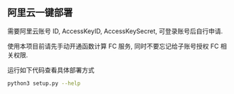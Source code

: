 ## 阿里云一键部署

需要阿里云账号 ID, AccessKeyID, AccessKeySecret, 可登录账号后自行申请.

使用本项目前请先手动开通函数计算 FC 服务, 同时不要忘记给子账号授权 FC 相关权限.

运行如下代码查看具体部署方式

```bash
python3 setup.py --help
```
